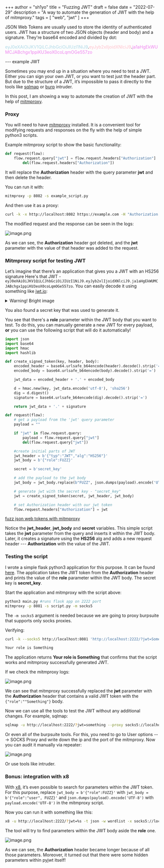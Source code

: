 +++
author = "sh1yo"
title = "Fuzzing JWT"
draft = false
date = "2022-07-29"
description = "A way to automate the generation of JWT with the help of mitmproxy."
tags = [
    "web",
    "jwt"
]
+++

JSON Web Tokens are usually used to store the identity of authenticated users. JWT has a structure of two JSON objects (header and body) and a signature. They're base64 encoded and divided by dot:

<span style="color:lightblue">eyJ0eXAiOiJKV1QiLCJhbGciOiJIUzI1NiJ9</span>.<span style="color:pink">eyJyb2xlIjoidXNlciJ9</span>.<span style="color:violet">ja1aHgEkWUMCJABchgx1ppiKU3eoX0coLqmOGe557zo</span>

--- example JWT

Sometimes you may end up in a situation where you need to test a JWT. Either you can sign your own JWT, or you want to test just the header part. But due to the structure of a JWT, it’s impossible to pass it directly to the tools like [sqlmap](https://github.com/sqlmapproject/sqlmap) or [burp](https://portswigger.net/burp) intruder.

In this post, I am showing a way to automate the creation of JWT with the help of [mitmproxy](https://github.com/mitmproxy/mitmproxy).

### Proxy

You will need to have [mitmproxy](https://github.com/mitmproxy/mitmproxy) installed. It is a convenient tool for modifying requests and responses on the fly with the help of simple python3 scripts.

Example mitmproxy script to show the basic functionality:

```python
def request(flow):
    flow.request.query["jwt"] = flow.request.headers["Authorization"]
		del(flow.request.headers["Authorization"])
```

It will replace the **Authorization** header with the query parameter **jwt** and then delete the header.

You can run it with:

```bash
mitmproxy -p 8082 -s example_script.py
```

And then use it as a proxy:

```bash
curl -k -x http://localhost:8082 https://example.com -H "Authorization: something"
```

The modified request and the response can be seen in the logs:

![image.png](/images/pJsiYk6jrYA1f_vsQpEUCDvIxDhmdBs0.png)

As we can see, the **Authorization** header got deleted, and the **jwt** parameter with the value of that header was added to the request.

### Mitmproxy script for testing JWT

Let’s imagine that there’s an application that gives you a JWT with an HS256 signature Here's that JWT - `eyJ0eXAiOiJKV1QiLCJhbGciOiJIUzI1NiJ9.eyJyb2xlIjoidXNlciJ9.ja1aHgEkWUMCJABchgx1ppiKU3eoX0coLqmOGe557zo`. You can easily decode it using something like [jwt.io](https://jwt.io):

<details>
<summary> Warning! Bright image </summary>

![image.png](/images/gA2i4sf37RdnHMeVRiIgy66F0CngmkbY)

</details>

You also found a secret key that was used to generate it.

You see that there's a **role** parameter within the JWT body that you want to test. To do this, you can manually generate a new JWT for every payload, **or** you can use the following script that will do it automatically!

```python
import json
import base64
import hmac
import hashlib

def create_signed_token(key, header, body):
    encoded_header = base64.urlsafe_b64encode(header).decode().strip('=')
    encoded_body = base64.urlsafe_b64encode(body).decode().strip('=')

    jwt_data = encoded_header + '.' + encoded_body

    d = hmac.new(key, jwt_data.encode('utf-8'), 'sha256')
    dig = d.digest()
    signature = base64.urlsafe_b64encode(dig).decode().strip('=')

    return jwt_data + '.' + signature

def request(flow):
	# get a payload from the 'jwt' query parameter
    payload = ""

    if "jwt" in flow.request.query:
        payload = flow.request.query["jwt"]
        del(flow.request.query["jwt"])

	#create initial parts of JWT
    jwt_header = b'{"typ":"JWT","alg":"HS256"}'
    jwt_body = b'{"role":FUZZ}'

    secret = b'secret_key'

    # add the payload to the jwt body
    jwt_body = jwt_body.replace(b"FUZZ", json.dumps(payload).encode('UTF-8'))

	# generate jwt with the secret key - "secret_key"
    jwt = create_signed_token(secret, jwt_header, jwt_body)

	# set Authorization header with our jwt token
    flow.request.headers["Authorization"] = jwt
```

[fuzz json web tokens with mitmproxy](https://gist.github.com/Sh1Yo/65d5828aa0636a83aaf87fe614a76306)

Notice the **jwt_header**, **jwt_body** and **secret** variables. This simple script takes the **jwt** parameter from the query and inserts it within the JWT body. Later, it creates a signature using the **HS256** alg and adds a new request header --- **Authorization** with the value of the JWT.

### Testing the script

I wrote a simple flask python3 application for this purpose. It can be found [here](https://gist.github.com/Sh1Yo/26dfb6f9da34312b6f849a10933a335f). The application takes the JWT token from the **Authorization** header and prints the value of the **role** parameter within the JWT body. The secret key is **secret_key**.

Start the application and mitmproxy with the script above:

```bash
python3 main.py #runs flask app on 2222 port
mitmproxy -p 8081 -s script.py -m socks5
```

The `-m socks5` argument is needed because we are going to proxy burpsuite that supports only socks proxies.

Verifying:

```bash
curl -k --socks5 http://localhost:8081 'http://localhost:2222/?jwt=Something'

Your role is Something
```

The application returns **Your role is Something** that confirms that the script works and mitmproxy successfully generated JWT.

If we check the mitmproxy logs:

![image.png](/images/Jkw1id6WKcJsZTVI_C2MHmm1HA0Q-VHb)

We can see that mitmproxy successfully replaced the **jwt** parameter with the **Authorization** header that contains a valid JWT token with the `{"role":""Something"}` body.

Now we can use all the tools to test the JWT without any additional changes. For example, sqlmap:

```bash
sqlmap -u http://localhost:2222/?jwt=something --proxy socks5://localhost:8081
```

Or even all of the burpsuite tools. For this, you need to go to User options ---> SOCKS Proxy and write down the ip and the port of the mitmproxy. Now you can audit it manually via repeater:

![image.png](/images/FxGxC0BqER_0SJwXlRw05GkA8zQz525p)

Or use tools like intruder.

### Bonus: integration with x8

With [x8](https://github.com/Sh1Yo/x8), it’s even possible to search for parameters within the JWT token. For this purpose, replace `jwt_body = b'{"role":FUZZ}'` with `jwt_body = b'{"role":"user", FUZZ}'` and `json.dumps(payload).encode('UTF-8')` with `payload.encode('UTF-8')` in the mitmproxy script.

Now you can run it with something like this:

```bash
x8 -u http://localhost:2222/?jwt=%s -t json -w wordlist -x socks5://localhost:8081
```

The tool will try to find parameters within the JWT body aside the **role** one.

![image.png](/images/K4MSYkv5NZjQ3odnmTFAAwS1PMqDtHP_)

As we can see, the **Authorization** header became longer because of all those parameters. Moreover, it turned out that there were some hidden parameters within pyjwt itself!